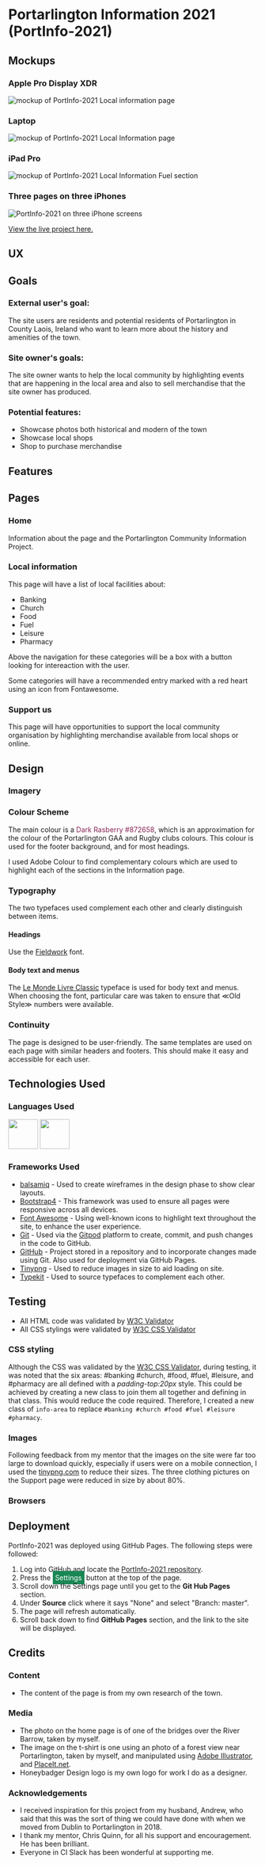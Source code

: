 # Portarlington Information 2021 (PortInfo-2021)
## Mockups
### Apple Pro Display XDR
<img src="assets/img/mockup/PortInfo-2021-AppleProDisplayXDR.png" alt="mockup of PortInfo-2021 Local information page">

### Laptop
<img src="assets/img/mockup/PortInfo-2021-Laptop.jpg" alt="mockup of PortInfo-2021 Local Information page">

### iPad Pro
<img src="assets/img/mockup/PortInfo-2021-iPadInformation.png" alt="mockup of PortInfo-2021 Local Information Fuel section">

### Three pages on three iPhones
<img src="assets/img/mockup/PortInfo-2021-ThreeIphones.png" alt="PortInfo-2021 on three iPhone screens">

[View the live project here.](https://michaelmcfarlandcampbell.github.io/portcominfo/information.html)
## UX 





## Goals
### External user's goal:

The site users are residents and potential residents of Portarlington in County Laois, Ireland who want to learn more about the history and amenities of the town. 

### Site owner's goals:
The site owner wants to help the local community by highlighting events that are happening in the local area and also to sell merchandise that the site owner has produced. 

### Potential features: 
* Showcase photos both historical and modern of the town
* Showcase local shops
* Shop to purchase merchandise 


## Features 

## Pages
### Home
Information about the page and the Portarlington Community Information Project.

### Local information
This page will have a list of local facilities about:
* Banking
* Church
* Food
* Fuel
* Leisure
* Pharmacy

Above the navigation for these categories will be a box with a button looking for intereaction with the user.  

Some categories will have a recommended entry marked with a red heart using an icon from Fontawesome. 

### Support us
This page will have opportunities to support the local community organisation by highlighting merchandise available from local shops or online.

## Design

### Imagery 

### Colour Scheme
The main colour is a <span style="color:#872658">Dark Rasberry #872658</span>, which is an approximation for the colour of the Portarlington GAA and Rugby clubs colours. This colour is used for the footer background, and for most headings.

I used Adobe Colour to find complementary colours which are used to highlight each of the sections in the Information page. 

### Typography
The two typefaces used complement each other and clearly distinguish between items. 

#### Headings
Use the [Fieldwork](https://fonts.adobe.com/fonts/fieldwork) font. 

#### Body text and menus 
The [Le Monde Livre Classic](https://fonts.adobe.com/fonts/le-monde-livre-classic) typeface is used for body text and menus. When choosing the font, particular care was taken to ensure that ≪Old Style≫ numbers were available. 

### Continuity 
The page is designed to be user-friendly. The same templates are used on each page with similar headers and footers. This should make it easy and accessible for each user. 

## Technologies Used 
### Languages Used
[<img src="https://upload.wikimedia.org/wikipedia/commons/thumb/6/61/HTML5_logo_and_wordmark.svg/240px-HTML5_logo_and_wordmark.svg.png" height="60" aria-label="HTML5">](https://en.wikipedia.org/wiki/HTML5)
[<img src="https://upload.wikimedia.org/wikipedia/commons/thumb/d/d5/CSS3_logo_and_wordmark.svg/240px-CSS3_logo_and_wordmark.svg.png" height="60" aria-label="CSS">](https://en.wikipedia.org/wiki/CSS) 

### Frameworks Used
* [balsamiq](https://balsamiq.com/) - Used to create wireframes in the design phase to show clear layouts. 
* [Bootstrap4](https://getbootstrap.com) - This framework was used to ensure all pages were responsive across all devices.
* [Font Awesome](https://fontawesome.com) - Using well-known icons to highlight text throughout the site, to enhance the user experience.
* [Git](https://git-scm.com/) - Used via the [Gitpod](https://gitpod.io) platform to create, commit, and push changes in the code to GitHub.
* [GitHub](https://github.com) - Project stored in a repository and to incorporate changes made using Git. Also used for deployment via GitHub Pages. 
* [Tinypng](https://www.tinypng.com) - Used to reduce images in size to aid loading on site. 
* [Typekit](https://fonts.adobe.com/) - Used to source typefaces to complement each other. 


## Testing 
* All HTML code was validated by [W3C Validator](https://validator.w3.org/)
* All CSS stylings were validated by [W3C CSS Validator](https://jigsaw.w3.org/css-validator/)

### CSS styling
Although the CSS was validated by the [W3C CSS Validator](https://jigsaw.w3.org/css-validator/), during testing, it was noted that the six areas: #banking #church, #food, #fuel, #leisure, and #pharmacy are all defined with a _padding-top:20px_ style. This could be achieved by creating a new class to join them all together and defining in that class. This would reduce the code required. 
Therefore, I created a new class of `info-area` to replace `#banking #church #food #fuel #leisure #pharmacy`.

### Images 

Following feedback from my mentor that the images on the site were far too large to download quickly, especially if users were on a mobile connection, I used the [tinypng.com](https://www.tinypng.com) to reduce their sizes. The three clothing pictures on the Support page were reduced in size by about 80%. 

### Browsers


## Deployment 
PortInfo-2021 was deployed using GitHub Pages. The following steps were followed: 

1. Log into GitHub and locate the [PortInfo-2021 repository](https://github.com/michaelmcfarlandcampbell/portcominfo).
2.  Press the <span style="background-color:#198754;color:white;padding:5px">Settings</span> button at the top of the page. 
3. Scroll down the Settings page until you get to the **Git Hub Pages** section. 
4. Under **Source** click where it says "None" and select "Branch: master".
5. The page will refresh automatically. 
6. Scroll back down to find **GitHub Pages** section, and the link to the site will be displayed. 

## Credits

### Content 
* The content of the page is from my own research of the town. 

### Media
* The photo on the home page is of one of the bridges over the River Barrow, taken by myself. 
* The image on the t-shirt is one using an photo of a forest view near Portarlington, taken by myself, and manipulated using [Adobe Illustrator](https://www.adobe.com/ie/products/illustrator.html), and [PlaceIt.net](https://PlaceIt.net).
* Honeybadger Design logo is my own logo for work I do as a designer.

### Acknowledgements

* I received inspiration for this project from my husband, Andrew, who said that this was the sort of thing we could have done with when we moved from Dublin to Portarlington in 2018.  
* I thank my mentor, Chris Quinn, for all his support and encouragement. He has been brilliant. 
* Everyone in CI Slack has been wonderful at supporting me. 